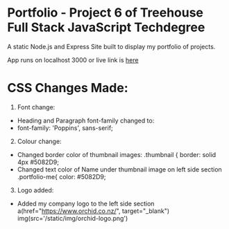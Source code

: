 # Portfolio - Project 6 of Treehouse Full Stack JavaScript Techdegree
A static Node.js and Express Site built to display my portfolio of projects.

App runs on localhost 3000 or live link is [here](https://danielgibsonorchid.github.io/techdegree-project-06/)

# CSS Changes Made:

1) Font change: 
- Heading and Paragraph font-family changed to:
- font-family: 'Poppins', sans-serif;

2) Colour change: 
- Changed border color of thumbnail images:
.thumbnail { border: solid 4px #5082D9;
- Changed text color of Name under thumbnail image on left side section
.portfolio-me{ color: #5082D9;

3) Logo added:
- Added my company logo to the left side section
a(href="https://www.orchid.co.nz/", target="_blank")
img(src='/static/img/orchid-logo.png')
